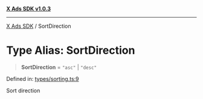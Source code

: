 [**X Ads SDK v1.0.3**](../README.md)

***

[X Ads SDK](../globals.md) / SortDirection

# Type Alias: SortDirection

> **SortDirection** = `"asc"` \| `"desc"`

Defined in: [types/sorting.ts:9](https://github.com/kage1020/x-ads-sdk/blob/main/src/types/sorting.ts#L9)

Sort direction
